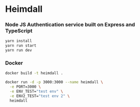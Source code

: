 # Heimdall 
### Node JS Authentication service built on Express and TypeScript

```sh
yarn install
yarn run start
yarn run dev
```
### Docker

```sh
docker build -t heimdall .

docker run -d -p 3000:3000 --name heimdall \
  -e PORT=3000 \
  -e ENV_TEST="test env" \
  -e ENV2_TEST="test env 2" \
  heimdall
```
